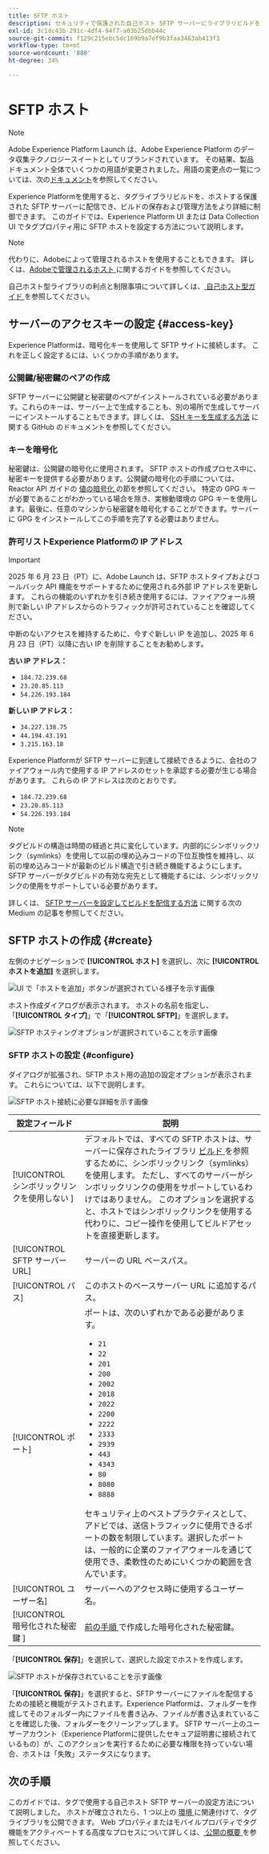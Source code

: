 ```yaml
---
title: SFTP ホスト
description: セキュリティで保護された自己ホスト SFTP サーバーにライブラリビルドを配信するように Adobe Experience Platform にタグを設定する方法について説明します。
exl-id: 3c1dc43b-291c-4df4-94f7-a03b25dbb44c
source-git-commit: f129c215ebc5dc169b9a7ef9b3faa3463ab413f3
workflow-type: tm+mt
source-wordcount: '880'
ht-degree: 34%

---
```


# SFTP ホスト

>[!NOTE]
>
>Adobe Experience Platform Launch は、Adobe Experience Platform のデータ収集テクノロジースイートとしてリブランドされています。 その結果、製品ドキュメント全体でいくつかの用語が変更されました。用語の変更点の一覧については、次の[ドキュメント](../../../term-updates.md)を参照してください。

Experience Platformを使用すると、タグライブラリビルドを、ホストする保護された SFTP サーバーに配信でき、ビルドの保存および管理方法をより詳細に制御できます。 このガイドでは、Experience Platform UI または Data Collection UI でタグプロパティ用に SFTP ホストを設定する方法について説明します。

>[!NOTE]
>
>代わりに、Adobeによって管理されるホストを使用することもできます。 詳しくは、[Adobeで管理されるホスト ](./managed-by-adobe-host.md) に関するガイドを参照してください。
>
>自己ホスト型ライブラリの利点と制限事項について詳しくは、[ 自己ホスト型ガイド ](./self-hosting-libraries.md) を参照してください。

## サーバーのアクセスキーの設定 {#access-key}

Experience Platformは、暗号化キーを使用して SFTP サイトに接続します。 これを正しく設定するには、いくつかの手順があります。

### 公開鍵/秘密鍵のペアの作成

SFTP サーバーに公開鍵と秘密鍵のペアがインストールされている必要があります。これらのキーは、サーバー上で生成することも、別の場所で生成してサーバーにインストールすることもできます。詳しくは、 [SSH キーを生成する方法](https://help.github.com/articles/generating-a-new-ssh-key-and-adding-it-to-the-ssh-agent/#generating-a-new-ssh-key) に関する GitHub のドキュメントを参照してください。

### キーを暗号化

秘密鍵は、公開鍵の暗号化に使用されます。 SFTP ホストの作成プロセス中に、秘密キーを提供する必要があります。公開鍵の暗号化の手順については、Reactor API ガイドの [ 値の暗号化 ](../../../api/guides/encrypting-values.md) の節を参照してください。 特定の GPG キーが必要であることがわかっている場合を除き、実稼動環境の GPG キーを使用します。最後に、任意のマシンから秘密鍵を暗号化することができます。サーバーに GPG をインストールしてこの手順を完了する必要はありません。

### 許可リストExperience Platformの IP アドレス

>[!IMPORTANT]
>
> 2025 年 6 月 23 日（PT）に、Adobe Launch は、SFTP ホストタイプおよびコールバック API 機能をサポートするために使用される外部 IP アドレスを更新します。 これらの機能のいずれかを引き続き使用するには、ファイアウォール規則で新しい IP アドレスからのトラフィックが許可されていることを確認してください。
>
> 中断のないアクセスを維持するために、今すぐ新しい IP を追加し、2025 年 6 月 23 日（PT）以降に古い IP を削除することをお勧めします。
>
>**古い IP アドレス：**
> * `184.72.239.68`
> * `23.20.85.113`
> * `54.226.193.184`
>
>**新しい IP アドレス：**
> * `34.227.138.75 `
> * `44.194.43.191`
> * `3.215.163.18`

Experience Platformが SFTP サーバーに到達して接続できるように、会社のファイアウォール内で使用する IP アドレスのセットを承認する必要が生じる場合があります。 これらの IP アドレスは次のとおりです。

* `184.72.239.68`
* `23.20.85.113`
* `54.226.193.184`

>[!NOTE]
>
>タグビルドの構造は時間の経過と共に変化しています。内部的にシンボリックリンク（symlinks）を使用して以前の埋め込みコードの下位互換性を維持し、以前の埋め込みコードが最新のビルド構造で引き続き機能するようにします。SFTP サーバーがタグビルドの有効な宛先として機能するには、シンボリックリンクの使用をサポートしている必要があります。

詳しくは、 [SFTP サーバーを設定してビルドを配信する方法](https://medium.com/launch-by-adobe/configuring-an-sftp-server-for-use-with-adobe-launch-bc626027e5a6) に関する次の Medium の記事を参照してください。

## SFTP ホストの作成 {#create}

左側のナビゲーションで **[!UICONTROL ホスト]** を選択し、次に **[!UICONTROL ホストを追加]** を選択します。

![UI で「ホストを追加」ボタンが選択されている様子を示す画像 ](../../../images/ui/publishing/sftp-hosts/add-host-button.png)

ホスト作成ダイアログが表示されます。 ホストの名前を指定し、「**[!UICONTROL タイプ]**」で「**[!UICONTROL SFTP]**」を選択します。

![SFTP ホスティングオプションが選択されていることを示す画像 ](../../../images/ui/publishing/sftp-hosts/select-sftp.png)

### SFTP ホストの設定 {#configure}

ダイアログが拡張され、SFTP ホスト用の追加の設定オプションが表示されます。 これらについては、以下で説明します。

![SFTP ホスト接続に必要な詳細を示す画像 ](../../../images/ui/publishing/sftp-hosts/host-details.png)

| 設定フィールド | 説明 |
| --- | --- |
| [!UICONTROL &#x200B; シンボリックリンクを使用しない &#x200B;] | デフォルトでは、すべての SFTP ホストは、サーバーに保存されたライブラリ [ ビルド ](../builds.md) を参照するために、シンボリックリンク（symlinks）を使用します。 ただし、すべてのサーバーがシンボリックリンクの使用をサポートしているわけではありません。 このオプションを選択すると、ホストではシンボリックリンクを使用する代わりに、コピー操作を使用してビルドアセットを直接更新します。 |
| [!UICONTROL SFTP サーバー URL] | サーバーの URL ベースパス。 |
| [!UICONTROL パス] | このホストのベースサーバー URL に追加するパス。 |
| [!UICONTROL ポート] | ポートは、次のいずれかである必要があります。<ul><li>`21`</li><li>`22`</li><li>`201`</li><li>`200`</li><li>`2002`</li><li>`2018`</li><li>`2022`</li><li>`2200`</li><li>`2222`</li><li>`2333`</li><li>`2939`</li><li>`443`</li><li>`4343`</li><li>`80`</li><li>`8080`</li><li>`8888`</li></ul>セキュリティ上のベストプラクティスとして、アドビでは、送信トラフィックに使用できるポートの数を制限しています。選択したポートは、一般的に企業のファイアウォールを通じて使用でき、柔軟性のためにいくつかの範囲を含んでいます。 |
| [!UICONTROL ユーザー名] | サーバーへのアクセス時に使用するユーザー名。 |
| [!UICONTROL &#x200B; 暗号化された秘密鍵 &#x200B;] | [ 前の手順 ](#access-key) で作成した暗号化された秘密鍵。 |

「**[!UICONTROL 保存]**」を選択して、選択した設定でホストを作成します。

![SFTP ホストが保存されていることを示す画像 ](../../../images/ui/publishing/sftp-hosts/save-host.png)

「**[!UICONTROL 保存]**」を選択すると、SFTP サーバーにファイルを配信するための接続と機能がテストされます。Experience Platformは、フォルダーを作成してそのフォルダー内にファイルを書き込み、ファイルが書き込まれていることを確認した後、フォルダーをクリーンアップします。 SFTP サーバー上のユーザーアカウント（Experience Platformに提供したセキュア証明書に接続されているもの）が、このアクションを実行するために必要な権限を持っていない場合、ホストは「失敗」ステータスになります。

## 次の手順

このガイドでは、タグで使用する自己ホスト SFTP サーバーの設定方法について説明しました。 ホストが確立されたら、1 つ以上の [ 環境 ](../environments.md) に関連付けて、タグライブラリを公開できます。 Web プロパティまたはモバイルプロパティでタグ機能をアクティベートする高度なプロセスについて詳しくは、[ 公開の概要 ](../overview.md) を参照してください。
